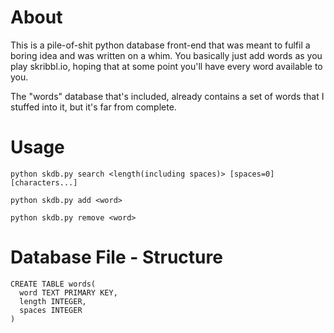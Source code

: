 # About
This is a pile-of-shit python database front-end that was meant to fulfil a boring idea and was written on a whim.
You basically just add words as you play skribbl.io, hoping that at some point you'll have every word available to you.

The "words" database that's included, already contains a set of words that I stuffed into it, but it's far from complete.

# Usage
```
python skdb.py search <length(including spaces)> [spaces=0] [characters...]

python skdb.py add <word>

python skdb.py remove <word>
```

# Database File - Structure
```
CREATE TABLE words(
  word TEXT PRIMARY KEY,
  length INTEGER,
  spaces INTEGER
)
```
